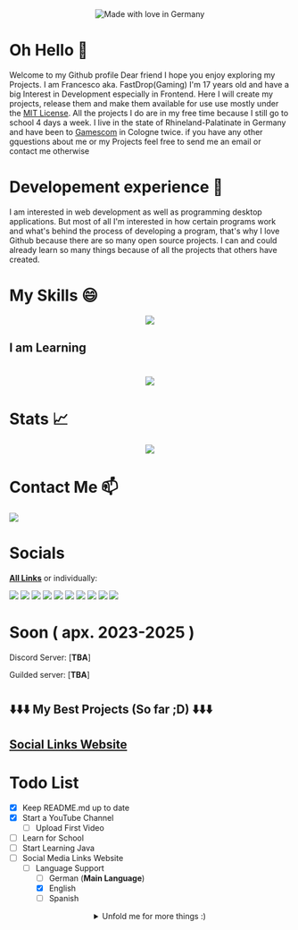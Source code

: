 
<p align="center">
<img alt="" src=https://img.shields.io/github/stars/fastdropgaming?affiliations=OWNER%2CCOLLABORATOR&label=Stars&color=yellow&style=for-the-badge&logo=starz>
<img alt="" src=https://komarev.com/ghpvc/?username=fastdropgaming&color=000000&style=for-the-badge&label=Profile+Views />
<img alt="" src=https://img.shields.io/github/last-commit/fastdropgaming/readme.md?&style=for-the-badge&logo=github&color=000000>
</p>

<p align="center">
<img alt="Made with love in Germany" src=https://madewithlove.now.sh/de?heart=true&colorB=%23ff0000&text=Germany&style=for-the-badge>
</p>



# **Oh Hello** 👋
Welcome to my Github profile Dear friend I hope you enjoy exploring my Projects. I am Francesco aka. FastDrop(Gaming) I'm 17 years old and have a big Interest in Development especially in Frontend. Here I will create my projects, release them and make them available for use use mostly under the [MIT License](https://choosealicense.com/licenses/mit/). All the projects I do are in my free time because I still go to school 4 days a week. I live in the state of Rhineland-Palatinate in Germany and have been to [Gamescom](https://www.gamescom.de/de) in Cologne twice. if you have any other gquestions about me or my Projects feel free to send me an email or contact me otherwise

# **Developement experience** 📌
I am interested in web development as well as programming desktop applications.
But most of all I'm interested in how certain programs work and what's behind the process of developing a program, that's why I love Github because there are so many open source projects. I can and could already learn so many things because of all the projects that others have created.

# **My Skills** 😄

<p align="center">
  <a href="https://skillicons.dev">
    <img src="https://skillicons.dev//icons?i=js,html,css,vscode,github,discord,bots" />
  </a>
</p>

## **I am Learning**
#
<p align="center">
  <a href="https://skillicons.dev">
    <img src="https://skillicons.dev//icons?i=js,bootstrap,ts,nodejs,bots" />
  </a>
</p>

# **Stats** 📈

<p align="center">
  <a href="https://github-readme-stats.vercel.app">
    <img src="https://github-readme-stats.vercel.app/api?username=fastdropgaming&theme=dark&show_icons=true&text_color=ffffff&border_color=000000&locale=en">
  </a>
</p>

# **Contact Me** 📫  

<a href="mailto:francesco.fastdropgaming.de "><img src="https://img.shields.io/badge/Gmail-EB4436?style=for-the-badge&logo=gmail&logoColor=white"/></a>

# **Socials**
[**All Links**](https://fastdropgaming.de/) or individually:

<a href="https://twitter.com/FastDropG"><img src="https://img.shields.io/badge/Twitter-1DA1F2?style=for-the-badge&logo=twitter&logoColor=white"/></a>
<a href="https://www.reddit.com/user/FastDrop_Gaming"><img src="https://img.shields.io/badge/Reddit-FF4500?style=for-the-badge&logo=reddit&logoColor=white"/></a>
<a href="https://twitch.tv/FastDrop_Gaming"><img src="https://img.shields.io/badge/Twitch-9347FF?style=for-the-badge&logo=twitch&logoColor=white"/></a>
<a href="https://instagram.com/FastDrop_Gaming"><img src="https://img.shields.io/badge/Instagram-FE2082?style=for-the-badge&logo=instagram&logoColor=white"/></a>
<a href="https://instagram.com/Francescofotografiert"><img src="https://img.shields.io/badge/Instagram (Fotografie)-FE2082?style=for-the-badge&logo=instagram&logoColor=white"/></a>
<a href="https://www.youtube.com/@Fastdrop"><img src="https://img.shields.io/badge/YouTube-FE0000?style=for-the-badge&logo=youtube&logoColor=white"/></a>
<a href="https://steamcommunity.com/id/fastdropyt/"><img src="https://img.shields.io/badge/Steam-C5C3C0?style=for-the-badge&logo=steam&logoColor=black"/></a>
<a href="https://tiktok.com/FastDrop_Gaming"><img src="https://img.shields.io/badge/TikTok-000000?style=for-the-badge&logo=tiktok&logoColor=white"/></a>
<a href="https://tiktok.com/Franfotos"><img src="https://img.shields.io/badge/TikTok (Fotografie)-000000?style=for-the-badge&logo=tiktok&logoColor=white"/></a>
<a href="https://github.com/FastDropGaming"><img src="https://img.shields.io/badge/GitHub-000000?style=for-the-badge&logo=github&logoColor=white"/></a>

# **Soon ( apx. 2023-2025 )**
Discord Server: [**TBA**]

Guilded server: [**TBA**]

#


## ⬇️⬇️⬇️ My Best Projects (So far ;D) ⬇️⬇️⬇️

## [Social Links Website](https://github.com/FastDropGaming/fastdropgaming.github.io)
#

# **Todo List**

- [x] Keep README.md up to date
- [x] Start a YouTube Channel
  - [ ] Upload First Video
- [ ] Learn for School
- [ ] Start Learning Java
- [ ] Social Media Links Website
  - [ ] Language Support
    - [ ] German (**Main Language**)
    - [x] English
    - [ ] Spanish

<details align="center">
  <summary>Unfold me for more things :)</summary>

 # 💻 PC Specs
<p align="center">
<img alt="MB" src=https://img.shields.io/badge/MB-M5A78L_M_PLUS/USB3-000000?style=for-the-badge&logo=asus&logoColor=white>
<p align="center">
<img alt="OS" src=https://img.shields.io/badge/Windows-10_Pro_64_bit-0078D6?style=for-the-badge&logo=windows&logoColor=white>
<p align="center">
<img alt="GPU" src=https://img.shields.io/badge/NVIDIA-GTX_1650-76B900?style=for-the-badge&logo=nvidia&logoColor=white>
<p align="center">
<img alt="CPU" src=https://img.shields.io/badge/AMD-FX_8300-ED1C24?style=for-the-badge&logo=amd&logoColor=white>
<p align="center">
<img alt="RAM" src=https://img.shields.io/badge/RAM-16_GB-000000?style=for-the-badge&logo=kingstontechnology&logoColor=white>
</p>

# ⌨️ Peripherals
<p align="center">
<img alt="Keyboard" src=https://img.shields.io/badge/Keyboard-Blackwidow_v3-018201?style=for-the-badge&logo=razer&logoColor=white>
<p align="center">
<img alt="Mouse" src=https://img.shields.io/badge/Mouse-Deathadder_v2-018201?style=for-the-badge&logo=razer&logoColor=white>
<p align="center">
<img alt="other" src=https://img.shields.io/badge/Focusrite_scarlett_solo-B8052F?style=for-the-badge&logo=codeigniter&logoColor=white>
<p align="center">
<img alt="other" src=https://img.shields.io/badge/Stream_deck_Xl-101010?style=for-the-badge&logo=elgato&logoColor=white>

# Other

<p align="center">
  <a href="https://lanyard.cnrad.dev">
    <img src="https://lanyard.cnrad.dev/api/852778519506976778" />
  </a>
</p>
 <p>
   Webhook test
  </p>

  </a>
</details>
